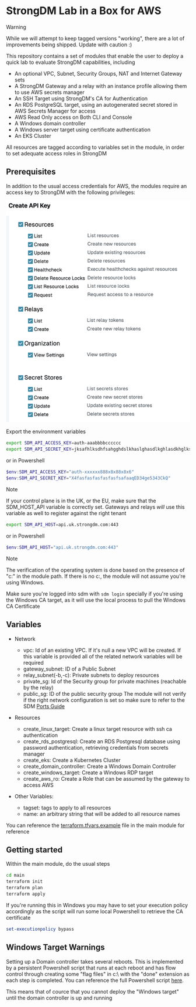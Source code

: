 # StrongDM Lab in a Box for AWS
> [!Warning]
> While we will attempt to keep tagged versions "working", there are a lot of improvements being shipped.
> Update with caution :)

This repository contains a set of modules that enable the user to deploy a quick lab to evaluate StrongDM capabilities, including
- An optional VPC, Subnet, Security Groups, NAT and Internet Gateway sets
- A StrongDM Gateway and a relay with an instance profile allowing them to use AWS secrets manager
- An SSH Target using StrongDM's CA for Authentication
- An RDS PostgreSQL target, using an autogenerated secret stored in AWS Secrets Manager for access
- AWS Read Only access on Both CLI and Console
- A Windows domain controller 
- A Windows server target using certificate authentication
- An EKS Cluster 

All resources are tagged according to variables set in the module, in order to set adequate access roles in StrongDM

## Prerequisites
In addition to the usual access credentials for AWS, the modules require an access key to StrongDM with the following privileges:

 ![StrongDM Permissions](doc/strongdm-permissions.png?raw=true)

Export the environment variables

```bash
export SDM_API_ACCESS_KEY=auth-aaabbbbcccccc
export SDM_API_SECRET_KEY=jksafhlksdhfsahgghdslkhaslghasdlkghlasdkhglkshg
```
or in Powershell
```powershell
$env:SDM_API_ACCESS_KEY="auth-xxxxxx888x8x88x8x6"
$env:SDM_API_SECRET_KEY="X4fasfasfasfasfasfsafaaqED34ge5343CkQ"
```

> [!NOTE]
> If your control plane is in the UK, or the EU, make sure that the SDM_HOST_API variable is correctly set.
> Gateways and relays *will* use this variable as well to register against the right tenant

```bash
export SDM_API_HOST=api.uk.strongdm.com:443
```
or in Powershell
```powershell
$env:SDM_API_HOST="api.uk.strongdm.com:443"
```

> [!NOTE]
> The verification of the operating system is done based on the presence of "c:" in the module path. If there is no c:,
> the module will not assume you're using Windows.

Make sure you're logged into sdm with 
```sdm login```
specially if you're using the Windows CA target, as it will use the local process to pull the Windows CA Certificate

## Variables
- Network
  - vpc: Id of an existing VPC. If it's null a new VPC will be created. If this variable is provided all of the related network variables will be required
  - gateway_subnet: ID of a Public Subnet
  - relay_subnet(-b,-c): Private subnets to deploy resources
  - private_sg: Id of the Security group for private machines (reachable by the relay)
  - public_sg: ID of the public security group
The module will not verify if the right network configuration is set so make sure to refer to the SDM [Ports Guide](https://www.strongdm.com/docs/admin/deployment/ports-guide/)

- Resources
  - create_linux_target: Create a linux target resource with ssh ca authentication
  - create_rds_postgresql: Create an RDS Postgresql database using password authentication, retrieving credentials from secrets manager
  - create_eks: Create a Kubernetes Cluster
  - create_domain_controller: Create a Windows Domain Controller
  - create_windows_target: Create a Windows RDP target
  - create_aws_ro: Create a Role that can be assumed by the gateway to access AWS
 
- Other Variables:
  - tagset: tags to apply to all resources
  - name: an arbitrary string that will be added to all resource names


You can reference the [terraform.tfvars.example](main/terraform.tfvars.example) file in the main module for reference

## Getting started

Within the main module, do the usual steps

```bash
cd main
terraform init
terraform plan
terraform apply
``` 
If you're running this in Windows you may have to set your execution policy accordingly as the script will run some local Powershell to retrieve the CA certificate

```powershell
set-executionpolicy bypass
```
## Windows Target Warnings
Setting up a Domain controller takes several reboots. This is implemented by a persistent Powershell script that runs at each reboot and has flow control through creating some "flag files" in c:\ with the "done" extension as each step is completed. You can reference the full Powershell script [here](dc/install-dc.ps1.tpl).

This means that of cource that you cannot deploy the "Windows target" until the domain controller is up and running
